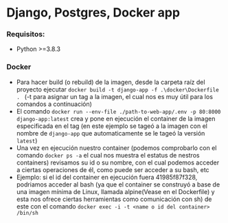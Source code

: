 # Django, Postgres, Docker app

### Requisitos:
- Python >=3.8.3

### Docker
- Para hacer build (o rebuild) de la imagen, desde la carpeta raíz del proyecto ejecutar `docker build -t django-app -f .\docker\Dockerfile . ` (-t para asignar un tag a la imagen, el cual nos es muy útil para los comandos a continuación)
- El comando `docker run --env-file ./path-to-web-app/.env -p 80:8000 django-app:latest` crea y pone en ejecución el container de la imagen especificada en el tag (en este ejemplo se tageó a la imagen con el nombre de `django-app` que automaticamente se le tageó la versión `latest`)
- Una vez en ejecución nuestro container (podemos comprobarlo con el comando `docker ps -a` el cual nos muestra el estatus de nestros containers) revisamos su id o su nombre, con el cual podemos acceder a ciertas operaciones de él, como puede ser acceder a su bash, etc
- Ejemplo: si el id del container en ejecución fuera 41985f87f328, podriamos acceder al bash (ya que el container se construyó a base de una imagen mínima de Linux, llamada alpine(Vease en el Dockerfile) y esta nos ofrece ciertas herramientas como comunicación con sh) de este con el comando `docker exec -i -t <name o id del container> /bin/sh`